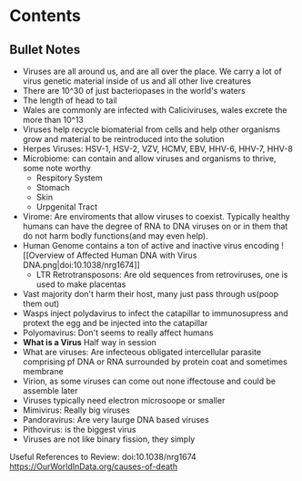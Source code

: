 # Contents

## Bullet Notes
- Viruses are all around us, and are all over the place. We carry a lot of virus genetic material inside of us and all other live creatures
- There are 10^30 of just bacteriopases in the world's waters
- The length of head to tail 
- Wales are commonly are infected with Caliciviruses, wales excrete the more than 10^13
- Viruses help recycle biomaterial from cells and help other organisms grow and material to be reintroduced into the solution
- Herpes Viruses: HSV-1, HSV-2, VZV, HCMV, EBV, HHV-6, HHV-7, HHV-8
- Microbiome: can contain and allow viruses and organisms to thrive, some note worthy
    - Respitory System
    - Stomach
    - Skin
    - Urpgenital Tract
- Virome: Are enviroments that allow viruses to coexist. Typically healthy humans can have the degree of RNA to DNA viruses on or in them that do not harm bodly functions(and may even help).
- Human Genome contains a ton of active and inactive virus encoding
![[Overview of Affected Human DNA with Virus DNA.png|doi:10.1038/nrg1674]]
    - LTR Retrotransposons: Are old sequences from retroviruses, one is used to make placentas
- Vast majority don't harm their host, many just pass through us(poop them out)
- Wasps inject polydavirus to infect the catapillar to immunosupress and protext the egg and be injected into the catapillar
- Polyomavirus: Don't seems to really affect humans
- **What is a Virus** Half way in session
- What are viruses: Are infecteous obligated intercellular parasite comprising pf DNA or RNA surrounded by protein coat and sometimes membrane
- Virion, as some viruses can come out none iffectouse and could be assemble later
- Viruses typically need electron microsoope or smaller
- Mimivirus: Really big viruses
- Pandoravirus: Are very laurge DNA based viruses
- Pithovirus: is the biggest virus
- Viruses are not like binary fission, they simply
  



Useful References to Review:
doi:10.1038/nrg1674
https://OurWorldInData.org/causes-of-death